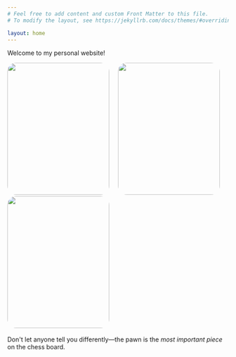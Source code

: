 ```yaml
---
# Feel free to add content and custom Front Matter to this file.
# To modify the layout, see https://jekyllrb.com/docs/themes/#overriding-theme-defaults

layout: home
---
```


Welcome to my personal website!

<img src="/assets/img/altaltpawn.png" height="300px" width="232px" style = "border-radius:20px" max-width = "22%" max-height="75%">&nbsp;&nbsp;&nbsp;&nbsp;
<img src="/assets/img/pawn.png" height="300px" width="232px"  style = "border-radius:20px" max-width = "22%" max-height="75%">&nbsp;&nbsp;&nbsp;&nbsp;
<img src="/assets/img/altpawn.png" height="300px" width="232px"  style = "border-radius:20px" max-width = "22%" max-height="75%">&nbsp;&nbsp;&nbsp;&nbsp;




Don't let anyone tell you differently—the pawn is the *most important piece* on the chess board.
